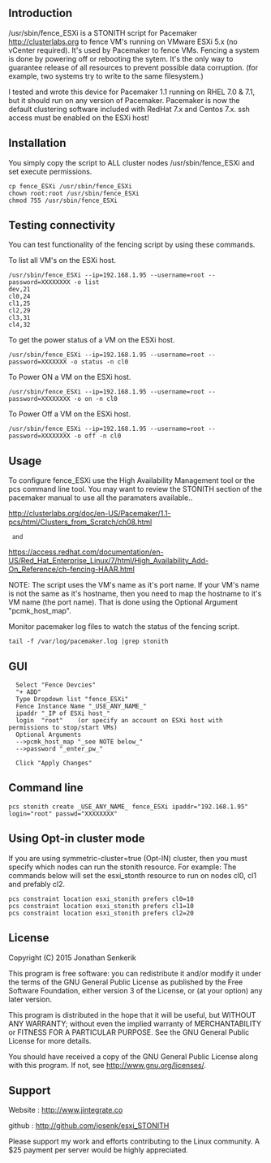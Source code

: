 Introduction
------------

/usr/sbin/fence_ESXi is a STONITH script for Pacemaker <http://clusterlabs.org> to fence VM's running on VMware ESXi 5.x (no vCenter required).   It's used by Pacemaker to fence VMs.  Fencing a system is done by powering off or rebooting the sytem.  It's the only way to guarantee release of all resources to prevent possible data corruption.  (for example, two systems try to write to the same filesystem.)

I tested and wrote this device for Pacemaker 1.1 running on RHEL 7.0 & 7.1, but it should run on any version of Pacemaker.  Pacemaker is now the default clustering software included with RedHat 7.x and Centos 7.x.  ssh access must be enabled on the ESXi host!


Installation
------------------------

  You simply copy the script to ALL cluster nodes /usr/sbin/fence_ESXi and set execute permissions.

```
cp fence_ESXi /usr/sbin/fence_ESXi
chown root:root /usr/sbin/fence_ESXi
chmod 755 /usr/sbin/fence_ESXi
```


Testing connectivity
--------------------

  You can test functionality of the fencing script by using these commands.

  To list all VM's on the ESXi host.

```
/usr/sbin/fence_ESXi --ip=192.168.1.95 --username=root --password=XXXXXXXX -o list
dev,21
cl0,24
cl1,25
cl2,29
cl3,31
cl4,32
```

  To get the power status of a VM on the ESXi host.

```
/usr/sbin/fence_ESXi --ip=192.168.1.95 --username=root --password=XXXXXXX -o status -n cl0
```

  To Power ON a VM on the ESXi host.

```
/usr/sbin/fence_ESXi --ip=192.168.1.95 --username=root --password=XXXXXXXX -o on -n cl0
```

  To Power Off a VM on the ESXi host.

```
/usr/sbin/fence_ESXi --ip=192.168.1.95 --username=root --password=XXXXXXXX -o off -n cl0
```

Usage
-----

  To configure fence_ESXi use the High Availability Management tool or the pcs command line tool.  You may want to review the STONITH section of the pacemaker manual to use all the paramaters available..

  <http://clusterlabs.org/doc/en-US/Pacemaker/1.1-pcs/html/Clusters_from_Scratch/ch08.html>

     and

  <https://access.redhat.com/documentation/en-US/Red_Hat_Enterprise_Linux/7/html/High_Availability_Add-On_Reference/ch-fencing-HAAR.html>

  NOTE: The script uses the VM's name as it's port name.   If your VM's name is not the same as it's hostname, then you need to map the hostname to it's VM name (the port name). That is done using the Optional Argument "pcmk_host_map".

  Monitor pacemaker log files to watch the status of the fencing script.

```
tail -f /var/log/pacemaker.log |grep stonith
```


GUI
---

```
  Select "Fence Devcies"
  "+ ADD"
  Type Dropdown list "fence_ESXi"
  Fence Instance Name "_USE_ANY_NAME_"
  ipaddr "_IP of ESXi host_"
  login  "root"    (or specify an account on ESXi host with permissions to stop/start VMs)
  Optional Arguments
  -->pcmk_host_map "_see NOTE below_"
  -->password "_enter_pw_"

  Click "Apply Changes"
```


Command line
------------

```
pcs stonith create _USE_ANY_NAME_ fence_ESXi ipaddr="192.168.1.95" login="root" passwd="XXXXXXXX"
```


Using Opt-in cluster mode
-------------------------

  If you are using symmetric-cluster=true (Opt-IN) cluster, then you must specify which nodes can run the stonith resource. For example: The commands below will set the esxi_stonth resource to run on nodes cl0, cl1 and prefably cl2.

```
pcs constraint location esxi_stonith prefers cl0=10
pcs constraint location esxi_stonith prefers cl1=10
pcs constraint location esxi_stonith prefers cl2=20
```


License
-------

Copyright (C) 2015 Jonathan Senkerik

This program is free software: you can redistribute it and/or modify
it under the terms of the GNU General Public License as published by
the Free Software Foundation, either version 3 of the License, or
(at your option) any later version.

This program is distributed in the hope that it will be useful,
but WITHOUT ANY WARRANTY; without even the implied warranty of
MERCHANTABILITY or FITNESS FOR A PARTICULAR PURPOSE.  See the
GNU General Public License for more details.

You should have received a copy of the GNU General Public License
along with this program.  If not, see <http://www.gnu.org/licenses/>.


Support
-------
  Website : http://www.jintegrate.co

  github  : http://github.com/josenk/esxi_STONITH

  Please support my work and efforts contributing to the Linux community.  A $25 payment per server would be highly appreciated.

